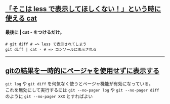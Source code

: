 ## [「そこは less で表示してほしくない！」という時に使える cat](https://qiita.com/talog/items/370e6c5739f40f39dde0)

#### 最後に | cat - をつけるだけ。
```
# git diff # => less で表示されてしまう
git diff | cat - # => コンソールに表示される
```

---

## [gitの結果を一時的にページャを使用せずに表示する](https://qiita.com/iwata-n/items/4ffe96b7a6024cd7f7fe)

`git log` や `git diff` を何気なく使うとページャ機能が有効になっている。<br>
これを無効にして実行するには `git --no-pager log` や `git --no-pager diff` のように `git --no-pager XXX` とすればよい<br>

